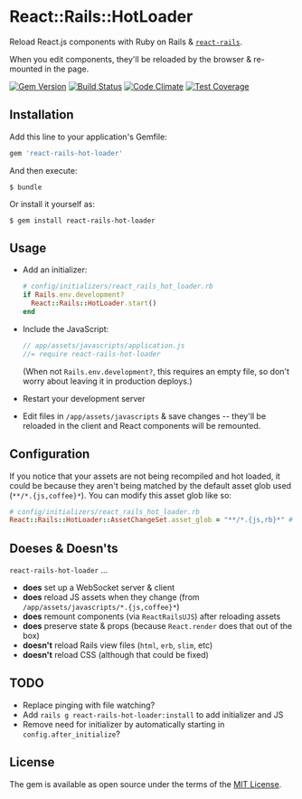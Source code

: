 # React::Rails::HotLoader

Reload React.js components with Ruby on Rails & [`react-rails`](http://github.com/reactjs/react-rails).

When you edit components, they'll be reloaded by the browser & re-mounted in the page.

[![Gem Version](https://badge.fury.io/rb/react-rails-hot-loader.svg)](http://badge.fury.io/rb/react-rails-hot-loader) [![Build Status](https://travis-ci.org/rmosolgo/react-rails-hot-loader.svg)](https://travis-ci.org/rmosolgo/react-rails-hot-loader) [![Code Climate](https://codeclimate.com/github/rmosolgo/react-rails-hot-loader/badges/gpa.svg)](https://codeclimate.com/github/rmosolgo/react-rails-hot-loader) [![Test Coverage](https://codeclimate.com/github/rmosolgo/react-rails-hot-loader/badges/coverage.svg)](https://codeclimate.com/github/rmosolgo/react-rails-hot-loader/coverage)

## Installation

Add this line to your application's Gemfile:

```ruby
gem 'react-rails-hot-loader'
```

And then execute:

    $ bundle

Or install it yourself as:

    $ gem install react-rails-hot-loader

## Usage

- Add an initializer:

  ```ruby
  # config/initializers/react_rails_hot_loader.rb
  if Rails.env.development?
    React::Rails::HotLoader.start()
  end
  ```

- Include the JavaScript:

  ```js
  // app/assets/javascripts/application.js
  //= require react-rails-hot-loader
  ```

  (When not `Rails.env.development?`, this requires an empty file, so don't worry about leaving it in production deploys.)

- Restart your development server

- Edit files in `/app/assets/javascripts` & save changes -- they'll be reloaded in the client and React components will be remounted.

## Configuration

If you notice that your assets are not being recompiled and hot loaded, it could be because they aren't being matched by the default asset glob used (`**/*.{js,coffee}*`).  You can modify this asset glob like so:

```ruby
# config/initializers/react_rails_hot_loader.rb
React::Rails::HotLoader::AssetChangeSet.asset_glob = "**/*.{js,rb}*" # I <3 Opal
```

## Doeses & Doesn'ts

`react-rails-hot-loader` ...

- __does__ set up a WebSocket server & client
- __does__ reload JS assets when they change (from `/app/assets/javascripts/*.{js,coffee}*`)
- __does__ remount components (via `ReactRailsUJS`) after reloading assets
- __does__ preserve state & props (because `React.render` does that out of the box)
- __doesn't__ reload Rails view files (`html`, `erb`, `slim`, etc)
- __doesn't__ reload CSS (although that could be fixed)

## TODO

- Replace pinging with file watching?
- Add `rails g react-rails-hot-loader:install` to add initializer and JS
- Remove need for initializer by automatically starting in `config.after_initialize`?

## License

The gem is available as open source under the terms of the [MIT License](http://opensource.org/licenses/MIT).
